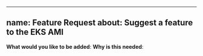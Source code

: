 ---
name: Feature Request
about: Suggest a feature to the EKS AMI
 ---
<!-- Please only use this template for feature requests -->
 **What would you like to be added**:
 **Why is this needed**:
